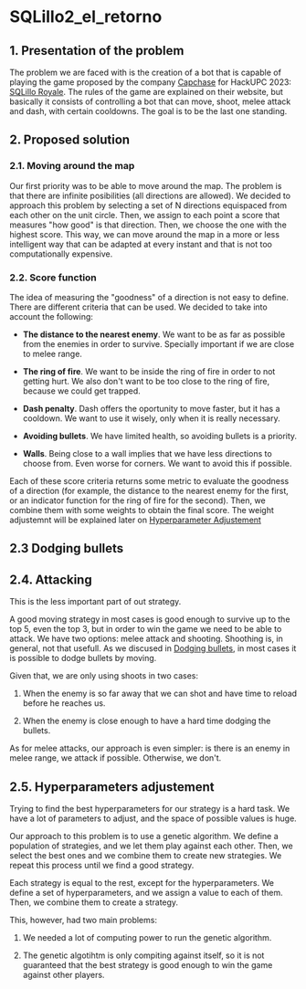 # SQLillo2_el_retorno

## 1. Presentation of the problem

The problem we are faced with is the creation of a bot that is capable of playing the game proposed by the company [Capchase](https://www.capchase.com/about) for HackUPC 2023: [SQLillo Royale](http://royale.sqlillo.com/). The rules of the game are explained on their website, but basically it consists of controlling a bot that can move, shoot, melee attack and dash, with certain cooldowns. The goal is to be the last one standing.

## 2. Proposed solution

### 2.1. Moving around the map

Our first priority was to be able to move around the map. The problem is that there are infinite posibilities (all directions are allowed). We decided to approach this problem by selecting a set of N directions equispaced from each other on the unit circle. Then, we assign to each point a score that measures "how good" is that direction. Then, we choose the one with the highest score. This way, we can move around the map in a more or less intelligent way that can be adapted at every instant and that is not too computationally expensive.

### 2.2. Score function

The idea of measuring the "goodness" of a direction is not easy to define. There are different criteria that can be used. We decided to take into account the following:

- **The distance to the nearest enemy**. We want to be as far as possible from the enemies in order to survive. Specially important if we are close to melee range.

- **The ring of fire**. We want to be inside the ring of fire in order to not getting hurt. We also don't want to be too close to the ring of fire, because we could get trapped.

- **Dash penalty**. Dash offers the oportunity to move faster, but it has a cooldown. We want to use it wisely, only when it is really necessary.

- **Avoiding bullets**. We have limited health, so avoiding bullets is a priority.

- **Walls**. Being close to a wall implies that we have less directions to choose from. Even worse for corners. We want to avoid this if possible.

Each of these score criteria returns some metric to evaluate the goodness of a direction (for example, the distance to the nearest enemy for the first, or an indicator function for the ring of fire for the second). Then, we combine them with some weights to obtain the final score. The weight adjustemnt will be explained later on [Hyperparameter Adjustement](#25-hyperparameters-adjustement)

## 2.3 Dodging bullets

## 2.4. Attacking

This is the less important part of out strategy.

A good moving strategy in most cases is good enough to survive up to the top 5, even the top 3, but in order to win the game we need to be able to attack. We have two options: melee attack and shooting. Shoothing is, in general, not that usefull. As we discused in [Dodging bullets](#23-dodging-bullets), in most cases it is possible to dodge bullets by moving. 

Given that, we are only using shoots in two cases:

1. When the enemy is so far away that we can shot and have time to reload before he reaches us.

2. When the enemy is close enough to have a hard time dodging the bullets.

As for melee attacks, our approach is even simpler: is there is an enemy in melee range, we attack if possible. Otherwise, we don't.

## 2.5. Hyperparameters adjustement

Trying to find the best hyperparameters for our strategy is a hard task. We have a lot of parameters to adjust, and the space of possible values is huge.

Our approach to this problem is to use a genetic algorithm. We define a population of strategies, and we let them play against each other. Then, we select the best ones and we combine them to create new strategies. We repeat this process until we find a good strategy.

Each strategy is equal to the rest, except for the hyperparameters. We define a set of hyperparameters, and we assign a value to each of them. Then, we combine them to create a strategy. 

This, however, had two main problems:

1. We needed a lot of computing power to run the genetic algorithm. 

2. The genetic algotihtm is only compiting against itself, so it is not guaranteed that the best strategy is good enough to win the game against other players.
